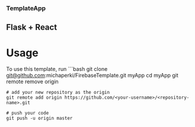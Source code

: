 ### TemplateApp
## Flask + React

# Usage
To use this template, run 
    ```bash
    git clone git@github.com:michaperki/FirebaseTemplate.git myApp
    cd myApp
    git remote remove origin

    # add your new repository as the origin
    git remote add origin https://github.com/<your-username>/<repository-name>.git

    # push your code
    git push -u origin master
